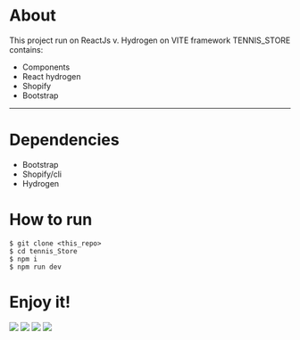 # About
This project run on ReactJs v. Hydrogen on VITE framework
TENNIS_STORE contains:
* Components
* React hydrogen
* Shopify
* Bootstrap
---
# Dependencies

* Bootstrap
* Shopify/cli
* Hydrogen

# How to run

    $ git clone <this_repo>
    $ cd tennis_Store
    $ npm i 
    $ npm run dev

# Enjoy it!

![](https://github.com/mayegow/tennis_store/blob/main/images/Captura%20de%20pantalla%202024-09-16%20a%20la(s)%207.42.38%E2%80%AFp.m..png)
![](https://github.com/mayegow/tennis_store/blob/main/images/Captura%20de%20pantalla%202024-09-16%20a%20la(s)%207.42.49%E2%80%AFp.m..png)
![](https://github.com/mayegow/tennis_store/blob/main/images/Captura%20de%20pantalla%202024-09-16%20a%20la(s)%207.42.55%E2%80%AFp.m..png)
![](https://github.com/mayegow/tennis_store/blob/main/images/Captura%20de%20pantalla%202024-09-16%20a%20la(s)%207.43.01%E2%80%AFp.m..png)

